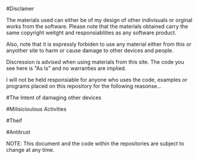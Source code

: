 #Disclamer

The materials used can either be of my design of other indivisuals or orginal works from the software. Please note that the materials obtained carry the same copyright weitght and responsiablities as any software product. 

Also, note that it is expressly forbiden to use any material either from this or anyother site to harm or cause damage to other devices and people.

Discression is advised when using materials from this site. The code you see here is "As Is" and no warranties are implied.

I will not be held responsiable for anyone who uses the code, examples or programs placed on this repository for the following reasonse...

#The Intent of damaging other devices

#Milisicioulous Activities

#Theif

#Antitrust

NOTE: This document and the code within the repositories are subject to change at any time.
